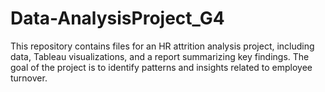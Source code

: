 # Data-AnalysisProject_G4
This repository contains files for an HR attrition analysis project, including data, Tableau visualizations, and a report summarizing key findings. The goal of the project is to identify patterns and insights related to employee turnover.
